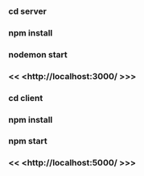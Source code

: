 ### cd server
### npm install
### nodemon start
### << <http://localhost:3000/ >>>

### cd client
### npm install
### npm start
### << <http://localhost:5000/ >>>

